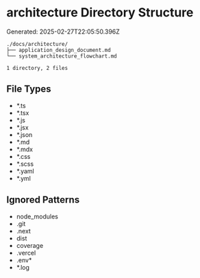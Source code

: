 # architecture Directory Structure
Generated: 2025-02-27T22:05:50.396Z

```
./docs/architecture/
├── application_design_document.md
└── system_architecture_flowchart.md

1 directory, 2 files

```

## File Types
- *.ts
- *.tsx
- *.js
- *.jsx
- *.json
- *.md
- *.mdx
- *.css
- *.scss
- *.yaml
- *.yml

## Ignored Patterns
- node_modules
- .git
- .next
- dist
- coverage
- .vercel
- .env*
- *.log
